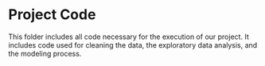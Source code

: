 # Project Code

This folder includes all code necessary for the execution of our project. It includes code used for cleaning the data, the exploratory data analysis, and the modeling process.
